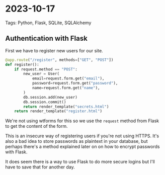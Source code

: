 # 2023-10-17

Tags: Python, Flask, SQLite, SQLAlchemy

## Authentication with Flask

First we have to register new users for our site.

```python
@app.route("/register", methods=["GET", "POST"])
def register():
    if request.method == "POST":
        new_user = User(
            email=request.form.get("email"),
            password=request.form.get("password"),
            name=request.form.get("name"),
        )
        db.session.add(new_user)
        db.session.commit()
        return render_template("secrets.html")
    return render_template("register.html")
```

We're not using wtforms for this so we use the `request` method from Flask to get the content of the form.

This is an insecure way of registering users if you're not using HTTPS. It's also a bad idea to store passwords as plaintext in your database, but perhaps there's a method explained later on on how to encrypt passwords with Flask.

It does seem there is a way to use Flask to do more secure logins but I'll have to save that for another day.